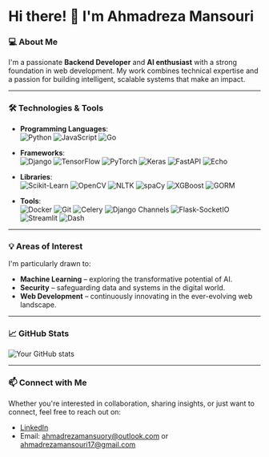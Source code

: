 # Hi there! 👋 I'm Ahmadreza Mansouri

### 💻 About Me
I'm a passionate **Backend Developer** and **AI enthusiast** with a strong foundation in web development. My work combines technical expertise and a passion for building intelligent, scalable systems that make an impact.

---

### 🛠️ Technologies & Tools
- **Programming Languages**:  
  ![Python](https://img.shields.io/badge/Python-3776AB?style=for-the-badge&logo=python&logoColor=white)
  ![JavaScript](https://img.shields.io/badge/JavaScript-F7DF1E?style=for-the-badge&logo=javascript&logoColor=black)
  ![Go](https://img.shields.io/badge/Go-00ADD8?style=for-the-badge&logo=go&logoColor=white)

- **Frameworks**:  
  ![Django](https://img.shields.io/badge/Django-092E20?style=for-the-badge&logo=django&logoColor=white)
  ![TensorFlow](https://img.shields.io/badge/TensorFlow-FF6F00?style=for-the-badge&logo=tensorflow&logoColor=white)
  ![PyTorch](https://img.shields.io/badge/PyTorch-EE4C2C?style=for-the-badge&logo=pytorch&logoColor=white)
  ![Keras](https://img.shields.io/badge/Keras-D00000?style=for-the-badge&logo=keras&logoColor=white)
  ![FastAPI](https://img.shields.io/badge/FastAPI-009688?style=for-the-badge&logo=fastapi&logoColor=white)
  ![Echo](https://img.shields.io/badge/Echo-00ADD8?style=for-the-badge&logo=go&logoColor=white)

- **Libraries**:  
  ![Scikit-Learn](https://img.shields.io/badge/Scikit--Learn-F7931E?style=for-the-badge&logo=scikit-learn&logoColor=white)
  ![OpenCV](https://img.shields.io/badge/OpenCV-5C3EE8?style=for-the-badge&logo=opencv&logoColor=white)
  ![NLTK](https://img.shields.io/badge/NLTK-02394A?style=for-the-badge)
  ![spaCy](https://img.shields.io/badge/spaCy-09A3D5?style=for-the-badge&logo=spacy&logoColor=white)
  ![XGBoost](https://img.shields.io/badge/XGBoost-FF7F0E?style=for-the-badge&logo=xgboost&logoColor=white)
  ![GORM](https://img.shields.io/badge/GORM-00ADD8?style=for-the-badge&logo=go&logoColor=white)

- **Tools**:  
  ![Docker](https://img.shields.io/badge/Docker-2496ED?style=for-the-badge&logo=docker&logoColor=white)
  ![Git](https://img.shields.io/badge/Git-F05032?style=for-the-badge&logo=git&logoColor=white)
  ![Celery](https://img.shields.io/badge/Celery-37814A?style=for-the-badge&logo=celery&logoColor=white)
  ![Django Channels](https://img.shields.io/badge/Django%20Channels-092E20?style=for-the-badge&logo=django&logoColor=white)
  ![Flask-SocketIO](https://img.shields.io/badge/Flask%20SocketIO-000000?style=for-the-badge&logo=flask&logoColor=white)
  ![Streamlit](https://img.shields.io/badge/Streamlit-FF4B4B?style=for-the-badge&logo=streamlit&logoColor=white)
  ![Dash](https://img.shields.io/badge/Dash-000000?style=for-the-badge&logo=plotly&logoColor=white)

---

### 💡 Areas of Interest
I'm particularly drawn to:
- **Machine Learning** – exploring the transformative potential of AI.
- **Security** – safeguarding data and systems in the digital world.
- **Web Development** – continuously innovating in the ever-evolving web landscape.

---

### 📈 GitHub Stats
![Your GitHub stats](https://github-readme-stats.vercel.app/api?username=ARM98-DEV&show_icons=true&theme=radical)

---

### 📫 Connect with Me
Whether you're interested in collaboration, sharing insights, or just want to connect, feel free to reach out on:
- [LinkedIn](https://www.linkedin.com/in/ahmad-reza-mansouri-969b171a0/)
- Email: [ahmadrezamansuory@outlook.com](mailto:ahmadrezamansuory@outlook.com) or [ahmadrezamansouri17@gmail.com](mailto:ahmadrezamansouri17@gmail.com)
